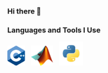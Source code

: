 ### Hi there 👋
### Languages and Tools I Use
<img src="image/Cpp.png" width="40">　<img src="image/matlab.png" width="50">　<img src="image/python.png" width="55">

